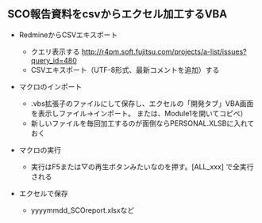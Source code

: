 ## SCO報告資料をcsvからエクセル加工するVBA

- RedmineからCSVエキスポート
  - クエリ表示する http://r4pm.soft.fujitsu.com/projects/a-list/issues?query_id=480
  - CSVエキスポート（UTF-8形式、最新コメントを追加）する
- マクロのインポート
  - .vbs拡張子のファイルにして保存し、エクセルの「開発タブ」VBA画面を表示しファイル→インポート。
    または、Module1を開いてコピペ）
  - 新しいファイルを毎回加工するのが面倒ならPERSONAL.XLSBに入れておく
- マクロの実行
  - 実行はF5または▽の再生ボタンみたいなのを押す。[ALL_xxx] で全実行される

- エクセルで保存
  - yyyymmdd_SCOreport.xlsxなど
